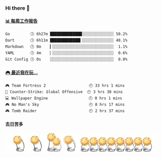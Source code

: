 ### Hi there 👋  

 <!-- waka-box start -->
#### <a href="https://gist.github.com/51d75cccce903a25b1f8cd7ca9d3a329" target="_blank">📊 每周工作报告</a>
```text
Go         🕓 6h27m ██████████████░░░░░░░░░░░░░░ 50.2%
Dart       🕓 6h11m █████████████▍░░░░░░░░░░░░░░ 48.1%
Markdown   🕓 8m    ▎░░░░░░░░░░░░░░░░░░░░░░░░░░░  1.1%
YAML       🕓 4m    ▏░░░░░░░░░░░░░░░░░░░░░░░░░░░  0.6%
Git Config 🕓 0s    ░░░░░░░░░░░░░░░░░░░░░░░░░░░░  0.0%
```
<!-- Powered by https://github.com/journey-ad/waka-box-go . -->
<!-- waka-box end -->


 <!-- steam-box start -->
#### <a href="https://gist.github.com/3b0d2519577a02ab95e5d0d7ca4fa814" target="_blank">🎮 最近我在玩…</a>
```text
🎮 Team Fortress 2                   🕘 33 hrs 1 mins
🔫 Counter-Strike: Global Offensive  🕘 3 hrs 30 mins
💻 Wallpaper Engine                  🕘 0 hrs 1 mins
🎮 No Man's Sky                      🕘 0 hrs 17 mins
🎮 Tomb Raider                       🕘 2 hrs 37 mins
```
<!-- Powered by https://github.com/YouEclipse/steam-box . -->
<!-- steam-box end -->

#### 去日苦多
![](990672b3e82963502a597c34e55546b5.gif)


<!--
**oneto1/oneto1** is a ✨ _special_ ✨ repository because its `README.md` (this file) appears on your GitHub profile.

Here are some ideas to get you started:

- 🔭 I’m currently working on ...
- 🌱 I’m currently learning ...
- 👯 I’m looking to collaborate on ...
- 🤔 I’m looking for help with ...
- 💬 Ask me about ...
- 📫 How to reach me: ...
- 😄 Pronouns: ...
- ⚡ Fun fact: ...
-->
